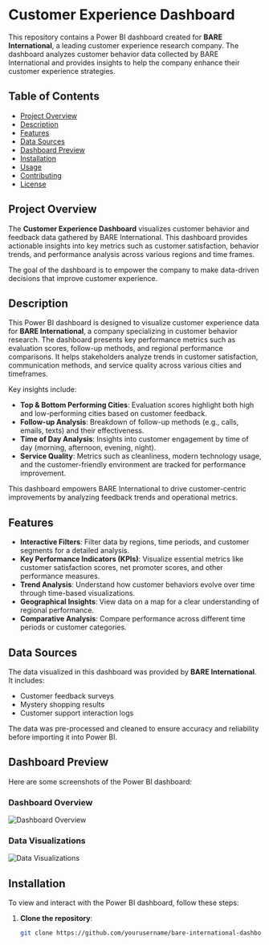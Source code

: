 # Customer Experience Dashboard

This repository contains a Power BI dashboard created for **BARE International**, a leading customer experience research company. The dashboard analyzes customer behavior data collected by BARE International and provides insights to help the company enhance their customer experience strategies.

## Table of Contents

- [Project Overview](#project-overview)
- [Description](#description)
- [Features](#features)
- [Data Sources](#data-sources)
- [Dashboard Preview](#dashboard-preview)
- [Installation](#installation)
- [Usage](#usage)
- [Contributing](#contributing)
- [License](#license)

## Project Overview

The **Customer Experience Dashboard** visualizes customer behavior and feedback data gathered by BARE International. This dashboard provides actionable insights into key metrics such as customer satisfaction, behavior trends, and performance analysis across various regions and time frames.

The goal of the dashboard is to empower the company to make data-driven decisions that improve customer experience.

## Description

This Power BI dashboard is designed to visualize customer experience data for **BARE International**, a company specializing in customer behavior research. The dashboard presents key performance metrics such as evaluation scores, follow-up methods, and regional performance comparisons. It helps stakeholders analyze trends in customer satisfaction, communication methods, and service quality across various cities and timeframes.

Key insights include:
- **Top & Bottom Performing Cities**: Evaluation scores highlight both high and low-performing cities based on customer feedback.
- **Follow-up Analysis**: Breakdown of follow-up methods (e.g., calls, emails, texts) and their effectiveness.
- **Time of Day Analysis**: Insights into customer engagement by time of day (morning, afternoon, evening, night).
- **Service Quality**: Metrics such as cleanliness, modern technology usage, and the customer-friendly environment are tracked for performance improvement.

This dashboard empowers BARE International to drive customer-centric improvements by analyzing feedback trends and operational metrics.

## Features

- **Interactive Filters**: Filter data by regions, time periods, and customer segments for a detailed analysis.
- **Key Performance Indicators (KPIs)**: Visualize essential metrics like customer satisfaction scores, net promoter scores, and other performance measures.
- **Trend Analysis**: Understand how customer behaviors evolve over time through time-based visualizations.
- **Geographical Insights**: View data on a map for a clear understanding of regional performance.
- **Comparative Analysis**: Compare performance across different time periods or customer categories.

## Data Sources

The data visualized in this dashboard was provided by **BARE International**. It includes:
- Customer feedback surveys
- Mystery shopping results
- Customer support interaction logs

The data was pre-processed and cleaned to ensure accuracy and reliability before importing it into Power BI.

## Dashboard Preview

Here are some screenshots of the Power BI dashboard:

### Dashboard Overview
![Dashboard Overview](./images/Summery.jpg)

### Data Visualizations
![Data Visualizations](./images/data-visualization.png)

## Installation

To view and interact with the Power BI dashboard, follow these steps:

1. **Clone the repository**:
   ```bash
   git clone https://github.com/yourusername/bare-international-dashboard.git
